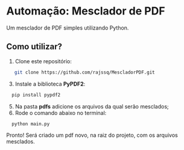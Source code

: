 # Automação: Mesclador de PDF

Um mesclador de PDF simples utilizando Python.

## Como utilizar?

1. Clone este repositório:

```bash
   git clone https://github.com/rajssq/MescladorPDF.git

```
3. Instale a biblioteca **PyPDF2**:
```bash
  pip install pypdf2

```
5. Na pasta **pdfs** adicione os arquivos da qual serão mesclados;
6. Rode o comando abaixo no terminal:

```bash
  python main.py

```

Pronto! Será criado um pdf novo, na raiz do projeto, com os arquivos mesclados.
